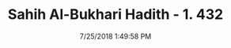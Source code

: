 ---
title        : "Sahih Al-Bukhari Hadith - 1. 432"
date         : 7/25/2018 1:49:58 PM
draft        : false
type         : "hadith"
layout       : "hadith"
BookCode     : "SHB"
VolumeNumber : "1"
HadithNumber : "432"
categories  :  ["Prayer-Sleeping of a man in the mosque"]
tags  :  ["Sahl bin Sad"]
---